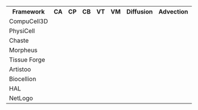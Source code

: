 <html>
<table style="width:100%">
  <tr>
    <th>Framework</th>
    <th>CA</th>
    <th>CP</th>
    <th>CB</th>
    <th>VT</th>
    <th>VM</th>
    <th>Diffusion</th>
    <th>Advection</th>
    <th>Lng</th>
    <th>APIs</th>
    <th>GUI</th>
    <th>Web</th>
    <th>Boolean</th>
    <th>ODEs</th>
    <th>Checkpointing</th>
    <th>Windows</th>
    <th>Mac</th>
    <th>Linux</th>
    <th>OpenMP</th>
    <th>MPI</th>
  </tr>
  <tr>
    <td>CompuCell3D</td>
  </tr>
  <tr>
    <td>PhysiCell</td>
  </tr>
  <tr>
    <td>Chaste</td>
  </tr>
  <tr>
    <td>Morpheus</td>
  </tr>
  <tr>
    <td>Tissue Forge</td>
  </tr>
  <tr>
    <td>Artistoo</td>
  </tr>
  <tr>
    <td>Biocellion</td>
  </tr>
  <tr>
    <td>HAL</td>
  </tr>
  <tr>
    <td>NetLogo</td>
  </tr>
</table>
</html>
